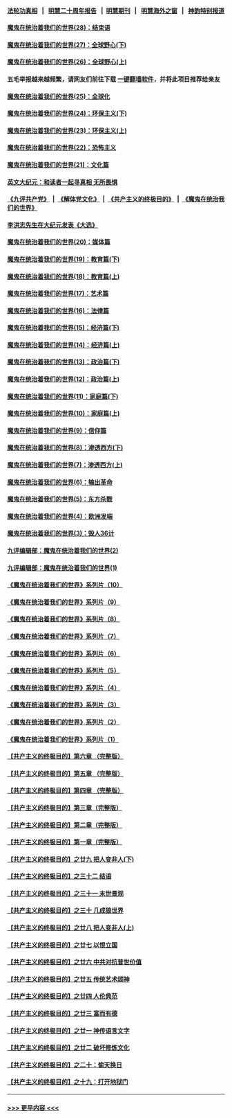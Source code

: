 #### [法轮功真相](https://github.com/gfw-breaker/truth/blob/master/README.md?t=0) &nbsp;&nbsp;|&nbsp;&nbsp; [明慧二十周年报告](https://github.com/gfw-breaker/mh-reports/blob/master/README.md?t=0) &nbsp;&nbsp;|&nbsp;&nbsp;[明慧期刊](https://github.com/gfw-breaker/mh-qikan) &nbsp;&nbsp;|&nbsp;&nbsp; [明慧海外之窗](https://github.com/gfw-breaker/mh-news/blob/master/README.md?t=0) &nbsp;&nbsp;|&nbsp;&nbsp; [神韵特别报道](https://github.com/gfw-breaker/mh-news/blob/master/shenyun.md?t=0)
#### [魔鬼在统治着我们的世界(28)：结束语](../pages/nsc422/n10936246.md?t=07210701) 
#### [魔鬼在统治着我们的世界(27)：全球野心(下)](../pages/nsc422/n10928319.md?t=07210701) 
#### [魔鬼在统治着我们的世界(26)：全球野心(上)](../pages/nsc422/n10900318.md?t=07210701) 
#### 五毛举报越来越频繁，请网友们前往下载 [一键翻墙软件](https://github.com/gfw-breaker/ssr-accounts)，并将此项目推荐给亲友
#### [魔鬼在统治着我们的世界(25)：全球化](../pages/nsc422/n10788205.md?t=07210701) 
#### [魔鬼在统治着我们的世界(24)：环保主义(下)](../pages/nsc422/n10695307.md?t=07210701) 
#### [魔鬼在统治着我们的世界(23)：环保主义(上)](../pages/nsc422/n10688613.md?t=07210701) 
#### [魔鬼在统治着我们的世界(22)：恐怖主义](../pages/nsc422/n10614727.md?t=07210701) 
#### [魔鬼在统治着我们的世界(21)：文化篇](../pages/nsc422/n10597706.md?t=07210701) 
#### [英文大纪元：和读者一起寻真相 无所畏惧](../pages/nsc422/n12542027.md?t=07210701) 
#### [《九评共产党》](https://github.com/begood0513/9ping.md/blob/master/README.md) &nbsp;|&nbsp; [《解体党文化》](../../../../jtdwh.md/blob/master/README.md)  &nbsp;|&nbsp; [《共产主义的终极目的》](../../../../gczydzjmd.md/blob/master/README.md) &nbsp;|&nbsp; [《魔鬼在统治我们的世界》](../../../../mgztzwmdsj.md/blob/master/README.md) 
#### [李洪志先生在大纪元发表《大选》](../pages/nsc422/n12534746.md?t=07210701) 
#### [魔鬼在统治着我们的世界(20)：媒体篇](../pages/nsc422/n10586579.md?t=07210701) 
#### [魔鬼在统治着我们的世界(19)：教育篇(下)](../pages/nsc422/n10564808.md?t=07210701) 
#### [魔鬼在统治着我们的世界(18)：教育篇(上)](../pages/nsc422/n10526970.md?t=07210701) 
#### [魔鬼在统治着我们的世界(17)：艺术篇](../pages/nsc422/n10499093.md?t=07210701) 
#### [魔鬼在统治着我们的世界(16)：法律篇](../pages/nsc422/n10485969.md?t=07210701) 
#### [魔鬼在统治着我们的世界(15)：经济篇(下)](../pages/nsc422/n10469975.md?t=07210701) 
#### [魔鬼在统治着我们的世界(14)：经济篇(上)](../pages/nsc422/n10457370.md?t=07210701) 
#### [魔鬼在统治着我们的世界(13)：政治篇(下)](../pages/nsc422/n10448270.md?t=07210701) 
#### [魔鬼在统治着我们的世界(12)：政治篇(上)](../pages/nsc422/n10444576.md?t=07210701) 
#### [魔鬼在统治着我们的世界(11)：家庭篇(下)](../pages/nsc422/n10440961.md?t=07210701) 
#### [魔鬼在统治着我们的世界(10)：家庭篇(上)](../pages/nsc422/n10435448.md?t=07210701) 
#### [魔鬼在统治着我们的世界(9)：信仰篇](../pages/nsc422/n10432159.md?t=07210701) 
#### [魔鬼在统治着我们的世界(8)：渗透西方(下)](../pages/nsc422/n10429603.md?t=07210701) 
#### [魔鬼在统治着我们的世界(7)：渗透西方(上)](../pages/nsc422/n10426013.md?t=07210701) 
#### [魔鬼在统治着我们的世界(6)：输出革命](../pages/nsc422/n10421536.md?t=07210701) 
#### [魔鬼在统治着我们的世界(5)：东方杀戮](../pages/nsc422/n10417707.md?t=07210701) 
#### [魔鬼在统治着我们的世界(4)：欧洲发端](../pages/nsc422/n10414890.md?t=07210701) 
#### [魔鬼在统治着我们的世界(3)：毁人36计](../pages/nsc422/n10411583.md?t=07210701) 
#### [九评编辑部：魔鬼在统治着我们的世界(2)](../pages/nsc422/n10410036.md?t=07210701) 
#### [九评编辑部：魔鬼在统治着我们的世界(1)](../pages/nsc422/n10406825.md?t=07210701) 
#### [《魔鬼在统治着我们的世界》系列片（10）](../pages/nsc422/n12292670.md?t=07210701) 
#### [《魔鬼在统治着我们的世界》系列片（9）](../pages/nsc422/n12290859.md?t=07210701) 
#### [《魔鬼在统治着我们的世界》系列片（8）](../pages/nsc422/n12287445.md?t=07210701) 
#### [《魔鬼在统治着我们的世界》系列片（7）](../pages/nsc422/n12283425.md?t=07210701) 
#### [《魔鬼在统治着我们的世界》系列片（6）](../pages/nsc422/n12282314.md?t=07210701) 
#### [《魔鬼在统治着我们的世界》系列片（5）](../pages/nsc422/n12281419.md?t=07210701) 
#### [《魔鬼在统治着我们的世界》系列片（4）](../pages/nsc422/n12274024.md?t=07210701) 
#### [《魔鬼在统治着我们的世界》系列片（3）](../pages/nsc422/n12271322.md?t=07210701) 
#### [《魔鬼在统治着我们的世界》系列片（2）](../pages/nsc422/n12269049.md?t=07210701) 
#### [《魔鬼在统治着我们的世界》系列片（1）](../pages/nsc422/n12267575.md?t=07210701) 
#### [【共产主义的终极目的】第六章 （完整版）](../pages/nsc422/n11428913.md?t=07210701) 
#### [【共产主义的终极目的】第五章 （完整版）](../pages/nsc422/n11428912.md?t=07210701) 
#### [【共产主义的终极目的】第四章 （完整版）](../pages/nsc422/n11428907.md?t=07210701) 
#### [【共产主义的终极目的】第三章（完整版）](../pages/nsc422/n11428848.md?t=07210701) 
#### [【共产主义的终极目的】第二章（完整版）](../pages/nsc422/n11428831.md?t=07210701) 
#### [【共产主义的终极目的】第一章（完整版）](../pages/nsc422/n11417651.md?t=07210701) 
#### [【共产主义的终极目的】之廿九 把人变非人(下)](../pages/nsc422/n11344140.md?t=07210701) 
#### [【共产主义的终极目的】之三十二 结语](../pages/nsc422/n11360535.md?t=07210701) 
#### [【共产主义的终极目的】之三十一 末世景观](../pages/nsc422/n11351129.md?t=07210701) 
#### [【共产主义的终极目的】之三十 几成狼世界](../pages/nsc422/n11348280.md?t=07210701) 
#### [【共产主义的终极目的】之廿八 把人变非人(上)](../pages/nsc422/n11340492.md?t=07210701) 
#### [【共产主义的终极目的】之廿七 以恨立国](../pages/nsc422/n11336944.md?t=07210701) 
#### [【共产主义的终极目的】之廿六 中共对抗普世价值](../pages/nsc422/n11324785.md?t=07210701) 
#### [【共产主义的终极目的】之廿五 传统艺术颂神](../pages/nsc422/n11296396.md?t=07210701) 
#### [【共产主义的终极目的】之廿四 人伦典范](../pages/nsc422/n11296397.md?t=07210701) 
#### [【共产主义的终极目的】之廿三 富而有德](../pages/nsc422/n11283598.md?t=07210701) 
#### [【共产主义的终极目的】之廿一 神传语言文字](../pages/nsc422/n11263265.md?t=07210701) 
#### [【共产主义的终极目的】之廿二 破坏修炼文化](../pages/nsc422/n11245728.md?t=07210701) 
#### [【共产主义的终极目的】之二十：偷天换日](../pages/nsc422/n11238846.md?t=07210701) 
#### [【共产主义的终极目的】之十九：打开地狱门](../pages/nsc422/n11206376.md?t=07210701) 

----
#### [ >>> 更早内容 <<< ](../indexes/nsc422-earlier.md)
